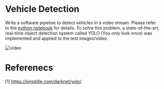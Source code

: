 # **Vehicle Detection**

Write a software pipeline to detect vehicles in a video stream. Please refer to the [python notebook](https://github.com/Everhusk/Self-Driving-Car-Engineering/blob/master/P5/solution.ipynb) for details.
To solve this problem, a state-of-the-art, real-time object detection system called YOLO (You only look once) was implemented and applied to the test images/video.

![video](https://media.giphy.com/media/OsRCZsNW61JAY/giphy.gif)

# Referenecs
[1] https://pjreddie.com/darknet/yolo/
